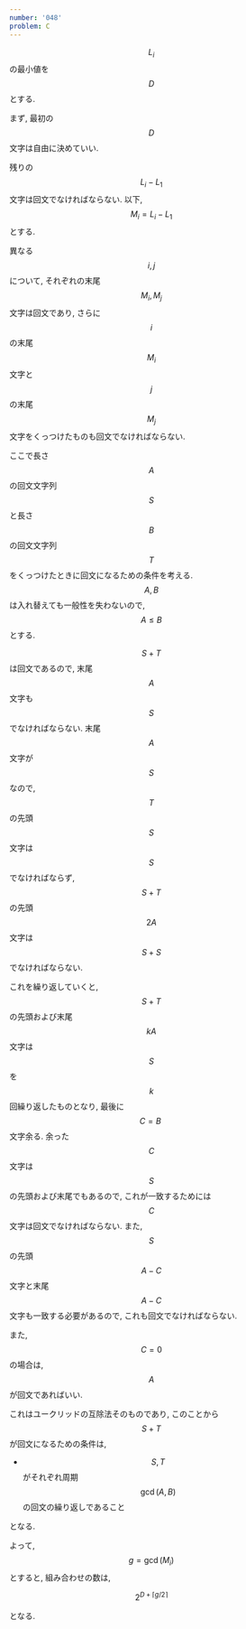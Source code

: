 ```yaml
---
number: '048'
problem: C
---
```

$$ L_i $$ の最小値を $$ D $$ とする.

まず, 最初の $$ D $$ 文字は自由に決めていい.

残りの $$ L_i - L_1 $$ 文字は回文でなければならない. 以下, $$ M_i = L_i - L_1 $$ とする.

異なる $$ i, j $$ について, それぞれの末尾 $$ M_i, M_j $$ 文字は回文であり, さらに $$ i $$ の末尾 $$ M_i $$ 文字と $$ j $$ の末尾 $$ M_j $$ 文字をくっつけたものも回文でなければならない.

ここで長さ $$ A $$ の回文文字列 $$ S $$ と長さ $$ B $$ の回文文字列 $$ T $$ をくっつけたときに回文になるための条件を考える. $$ A, B $$ は入れ替えても一般性を失わないので, $$ A \leq B $$ とする.

$$ S+T $$ は回文であるので, 末尾 $$ A $$ 文字も $$ S $$ でなければならない. 末尾 $$ A $$ 文字が $$ S $$ なので, $$ T $$ の先頭 $$ S $$ 文字は $$ S $$ でなければならず, $$ S+T $$ の先頭 $$ 2A $$ 文字は $$ S+S $$ でなければならない.

これを繰り返していくと, $$ S+T $$ の先頭および末尾 $$ kA $$ 文字は $$ S $$ を $$ k $$ 回繰り返したものとなり, 最後に $$ C = B\ %\ A $$ 文字余る. 余った $$ C $$ 文字は $$ S $$ の先頭および末尾でもあるので, これが一致するためには $$ C $$ 文字は回文でなければならない. また, $$ S $$ の先頭 $$ A-C $$ 文字と末尾 $$ A-C $$ 文字も一致する必要があるので, これも回文でなければならない.

また, $$ C = 0 $$ の場合は, $$ A $$ が回文であればいい.

これはユークリッドの互除法そのものであり, このことから $$ S+T $$ が回文になるための条件は,

* $$ S, T $$ がそれぞれ周期 $$ \gcd(A, B) $$ の回文の繰り返しであること

となる.

よって, $$ g = \gcd(M_i) $$ とすると, 組み合わせの数は,

$$
2^{D+\lceil g/2 \rceil}
$$

となる.
